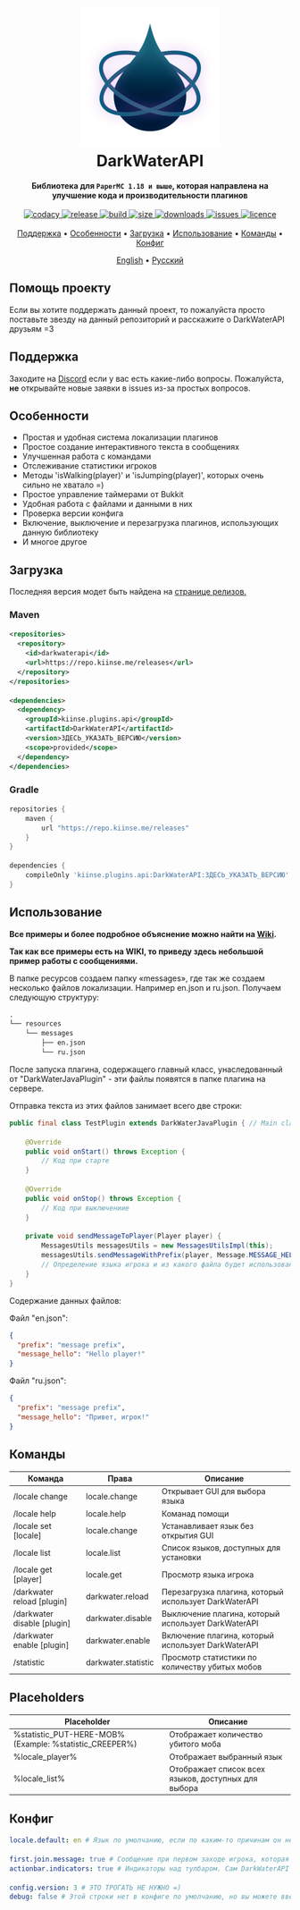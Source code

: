 <h1 align="center">
  <img width=250 height=250 src="https://raw.githubusercontent.com/kiinse/DarkWaterAPI/master/.github/img/logo.png" />
  <br>DarkWaterAPI<br>
</h1>

<p align="center">
  <b>Библиотека для <code>PaperMC 1.18 и выше</code>, которая направлена на улучшение кода и производительности плагинов</b><br><br>

  <a href="https://app.codacy.com/gh/kiinse/DarkWaterAPI/dashboard">
    <img src="https://app.codacy.com/project/badge/Grade/04669f7c982b4ec8ba4783493dfb1ca9" alt="codacy"/>
  </a>

  <a href="https://github.com/kiinse/DarkWaterAPI/releases">
    <img src="https://img.shields.io/github/v/release/kiinse/DarkWaterAPI?include_prereleases&style=flat-square" alt="release">
  </a>
  <a href="https://github.com/kiinse/DarkWaterAPI/actions/workflows/gradle-package.yml">
    <img src="https://img.shields.io/github/workflow/status/kiinse/DarkWaterAPI/Create%20packages%20with%20Gradle?style=flat-square" alt="build"> 
  </a>
  <a href="https://github.com/kiinse/DarkWaterAPI">
    <img src="https://img.shields.io/github/repo-size/kiinse/DarkWaterAPI?style=flat-square" alt="size"> 
  </a>
  <a href="https://github.com/kiinse/DarkWaterAPI/releases">
    <img src="https://img.shields.io/github/downloads/kiinse/DarkWaterAPI/total?style=flat-square" alt="downloads"> 
  </a>
  <a href="https://github.com/kiinse/DarkWaterAPI/issues">
    <img src="https://img.shields.io/github/issues/kiinse/DarkWaterAPI?style=flat-square" alt="issues"> 
  </a>
  <a href="https://github.com/kiinse/DarkWaterAPI/blob/master/LICENSE">
    <img src="https://img.shields.io/github/license/kiinse/DarkWaterAPI?style=flat-square" alt="licence"> 
  </a><br><br>
  <a href="#поддержка">Поддержка</a> •
  <a href="#особенности">Особенности</a> •
  <a href="#загрузка">Загрузка</a> •
  <a href="#использование">Использование</a> •
  <a href="#команды">Команды</a> •
  <a href="#конфиг">Конфиг</a>
</p>
<p align="center">
  <a href="https://github.com/kiinse/DarkWaterAPI/blob/master/README.md">English</a> • <ins>Русский</ins>
</p>

## Помощь проекту

Если вы хотите поддержать данный проект, то пожалуйста просто поставьте звезду на данный репозиторий и расскажите о DarkWaterAPI друзьям =3

## Поддержка

Заходите на [Discord](https://discord.gg/ec7y5NY82b) если у вас есть какие-либо вопросы.
Пожалуйста, **не** открывайте новые заявки в issues из-за простых вопросов.

## Особенности

- Простая и удобная система локализации плагинов
- Простое создание интерактивного текста в сообщениях
- Улучшенная работа с командами
- Отслеживание статистики игроков
- Методы 'isWalking(player)' и 'isJumping(player)', которых очень сильно не хватало =)
- Простое управление таймерами от Bukkit
- Удобная работа с файлами и данными в них
- Проверка версии конфига
- Включение, выключение и перезагрузка плагинов, использующих данную библиотеку
- И многое другое

## Загрузка

Последняя версия модет быть найдена на <a href="https://github.com/kiinse/DarkWaterAPI/releases">странице релизов.</a><br>

### Maven

```xml
<repositories>
  <repository>
    <id>darkwaterapi</id>
    <url>https://repo.kiinse.me/releases</url>
  </repository>
</repositories>

<dependencies>
  <dependency>
    <groupId>kiinse.plugins.api</groupId>
    <artifactId>DarkWaterAPI</artifactId>
    <version>ЗДЕСЬ_УКАЗАТЬ_ВЕРСИЮ</version>
    <scope>provided</scope>
  </dependency>
</dependencies>
```

### Gradle

```groovy
repositories {
    maven {
        url "https://repo.kiinse.me/releases"
    }
}

dependencies {
    compileOnly 'kiinse.plugins.api:DarkWaterAPI:ЗДЕСЬ_УКАЗАТЬ_ВЕРСИЮ'
}
```

## Использование

<b>Все примеры и более подробное объяснение можно найти на [Wiki](https://github.com/kiinse/DarkWaterAPI/wiki).</b>

<b>Так как все примеры есть на WIKI, то приведу здесь небольшой пример работы с сообщениями.</b>

В папке ресурсов создаем папку «messages», где так же создаем несколько файлов локализации. Например en.json и ru.json. Получаем следующую структуру:

```txt
.
└── resources
    └── messages
        ├── en.json
        └── ru.json
```

После запуска плагина, содержащего главный класс, унаследованный от "DarkWaterJavaPlugin" - эти файлы появятся в папке плагина на сервере.

Отправка текста из этих файлов занимает всего две строки:

```java
public final class TestPlugin extends DarkWaterJavaPlugin { // Main class

    @Override
    public void onStart() throws Exception {
        // Код при старте
    }

    @Override
    public void onStop() throws Exception {
        // Код при выключениие
    }

    private void sendMessageToPlayer(Player player) {
        MessagesUtils messagesUtils = new MessagesUtilsImpl(this);
        messagesUtils.sendMessageWithPrefix(player, Message.MESSAGE_HELLO); // Отправляем игроку строку "message_hello" из json файлов с локализациями.
        // Определение языка игрока и из какого файла будет использована строка с текстом определяется автоматически.
    }
}

```

Содержание данных файлов:

Файл "en.json":

```json
{
  "prefix": "message prefix",
  "message_hello": "Hello player!"
}
```

Файл "ru.json":

```json
{
  "prefix": "message prefix",
  "message_hello": "Привет, игрок!"
}
```

## Команды

| Команда                     | Права               | Описание                                              |
|-----------------------------|---------------------|-------------------------------------------------------|
| /locale change              | locale.change       | Открывает GUI для выбора языка                        |
| /locale help                | locale.help         | Команад помощи                                        |
| /locale set [locale]        | locale.change       | Устанавливает язык без открытия GUI                   |
| /locale list                | locale.list         | Список языков, доступных для установки                |
| /locale get [player]        | locale.get          | Просмотр языка игрока                                 |
| /darkwater reload [plugin]  | darkwater.reload    | Перезагрузка плагина, который использует DarkWaterAPI |
| /darkwater disable [plugin] | darkwater.disable   | Выключение плагина, который использует DarkWaterAPI   |
| /darkwater enable [plugin]  | darkwater.enable    | Включение плагина, который использует DarkWaterAPI    |
| /statistic                  | darkwater.statistic | Просмотр статистики по количеству убитых мобов        |

## Placeholders

| Placeholder                                             | Описание                                            |
|---------------------------------------------------------|-----------------------------------------------------|
| %statistic_PUT-HERE-MOB% (Example: %statistic_CREEPER%) | Отображает количество убитого моба                  |
| %locale_player%                                         | Отображает выбранный язык                           |
| %locale_list%                                           | Отображает список всех языков, доступных для выбора |

## Конфиг

```yaml
locale.default: en # Язык по умолчанию, если по каким-то причинам он не смог определиться при первом заходе игрока

first.join.message: true # Сообщение при первом заходе игрока, которая говорит какой язык был определён у него.
actionbar.indicators: true # Индикаторы над тулбаром. Сам DarkWaterAPI не использует эту функцию, но она может быть нужна для других плагинов. Требуется PlaceholderAPI для работы.

config.version: 3 # ЭТО ТРОГАТЬ НЕ НУЖНО =)
debug: false # Этой строки нет в конфиге по умолчанию, но вы можете ввести ее в конфиг DarkWaterAPI для отображения CONFIG логов в консоли сервера.
```
